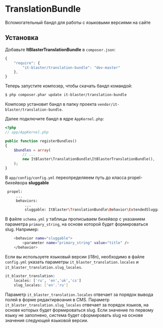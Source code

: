 # TranslationBundle
Вспомогательный бандл для работы с языковыми версиями на сайте

## Установка

Добавьте <b>ItBlasterTranslationBundle</b> в `composer.json`:

```js
{
    "require": {
        "it-blaster/translation-bundle": "dev-master"
	},
}
```

Теперь запустите композер, чтобы скачать бандл командой:

``` bash
$ php composer.phar update it-blaster/translation-bundle
```

Композер установит бандл в папку проекта `vendor/it-blaster/translation-bundle`.

Далее подключите бандл в ядре `AppKernel.php`:

``` php
<?php
// app/AppKernel.php

public function registerBundles()
{
    $bundles = array(
        // ...
        new ItBlaster\TranslationBundle\ItBlasterTranslationBundle(),
    );
}
```

В `app/config/config.yml` переопределяеем путь до класса propel-бихейвора <b>sluggable</b>

``` bash
 propel:
     ...
     behaviors:
         ...
         sluggable: ItBlaster\TranslationBundle\Behavior\ExtendedSluggableBehavior
```

В файле `schema.yml` у таблицы прописываем бихейвор с указанием параметра `primary_string`, на основе которой будет формироваться slug. Например:
``` bash
    <behavior name="sluggable">
        <parameter name="primary_string" value="title" />
    </behavior>
```

Если вы используете языковый версии (i18n), необходимо в файле `config.yml` указать параметры `it_blaster_translation.locales` и `it_blaster_translation.slug_locales`.
``` bash
it_blaster_translation:
    locales: ['ru', 'en','uk','cs']
    slug_locales: ['en','ru']
```
Параметр `it_blaster_translation.locales` отвечает за порядок вывода полей в форме редактирвоания в CMS.
Параметр `it_blaster_translation.slug_locales` отвечает за порядок языков, на основе которых будет формироваться slug. Если значение по первому языку не заполнено, система будет сформировать slug на основе значения следующей языковой версии.